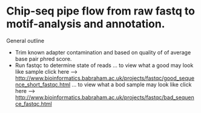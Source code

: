 <h1>
Chip-seq pipe flow from raw fastq to motif-analysis and annotation. 
</h1>

<p>
General outline
</p>

<ul>
  <li>
  Trim known adapter contamination and based on quality of of average base pair phred score. 
  </li>
  <li>
  Run fastqc to determine state of reads ... to view what a good may look like sample click here --> <a href="good samples">http://www.bioinformatics.babraham.ac.uk/projects/fastqc/good_sequence_short_fastqc.html</a> ... to view what a bod sample may look like click here --> <a href="bad samples">http://www.bioinformatics.babraham.ac.uk/projects/fastqc/bad_sequence_fastqc.html</a>
  </li>

</ul>
